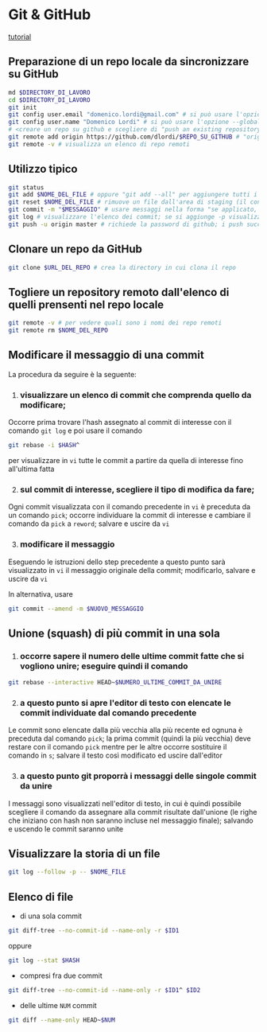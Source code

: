 # Git & GitHub

[tutorial](https://product.hubspot.com/blog/git-and-github-tutorial-for-beginners)

## Preparazione di un repo locale da sincronizzare su GitHub

```sh
md $DIRECTORY_DI_LAVORO
cd $DIRECTORY_DI_LAVORO
git init
git config user.email "domenico.lordi@gmail.com" # si può usare l'opzione --global
git config user.name "Domenico Lordi" # si può usare l'opzione --global
# <creare un repo su github e scegliere di "push an existing repository from command line">
git remote add origin https://github.com/dlordi/$REPO_SU_GITHUB # "origin" è l'alias locale che viene dato al repo remoto (la convenzione è usare "origin")
git remote -v # visualizza un elenco di repo remoti
```

## Utilizzo tipico

```sh
git status
git add $NOME_DEL_FILE # oppure "git add --all" per aggiungere tutti i file, anche in directory di livello superiore oppure "git add ." per aggiugere tutti i file dalla directory corrente e sottodirectory
git reset $NOME_DEL_FILE # rimuove un file dall'area di staging (il contrario di git add); usare "git reset" per rimuovere tutti i file
git commit -m "$MESSAGGIO" # usare messaggi nella forma "se applicato, questo commit farà ..."
git log # visualizzare l'elenco dei commit; se si aggiunge -p visualizza anche le diff
git push -u origin master # richiede la password di github; i push successivi possono essere fatti anche solo con "git push"
```

## Clonare un repo da GitHub

```sh
git clone $URL_DEL_REPO # crea la directory in cui clona il repo
```

## Togliere un repository remoto dall'elenco di quelli prensenti nel repo locale

```sh
git remote -v # per vedere quali sono i nomi dei repo remoti
git remote rm $NOME_DEL_REPO
```

## Modificare il messaggio di una commit

La procedura da seguire è la seguente:
1. ### visualizzare un elenco di commit che comprenda quello da modificare;

Occorre prima trovare l'hash assegnato al commit di interesse con il comando `git log` e poi usare il comando
```sh
git rebase -i $HASH^
```

per visualizzare in `vi` tutte le commit a partire da quella di interesse fino all'ultima fatta

2. ### sul commit di interesse, scegliere il tipo di modifica da fare;

Ogni commit visualizzata con il comando precedente in `vi` è preceduta da un comando `pick`; occorre individuare la commit di interesse e cambiare il comando da `pick` a `reword`; salvare e uscire da `vi`

3. ### modificare il messaggio

Eseguendo le istruzioni dello step precedente a questo punto sarà visualizzato in `vi` il messaggio originale della commit; modificarlo, salvare e uscire da `vi`

In alternativa, usare
```sh
git commit --amend -m $NUOVO_MESSAGGIO
```

## Unione (squash) di più commit in una sola

1. ### occorre sapere il numero delle ultime commit fatte che si vogliono unire; eseguire quindi il comando
```sh
git rebase --interactive HEAD~$NUMERO_ULTIME_COMMIT_DA_UNIRE
```

2. ### a questo punto si apre l'editor di testo con elencate le commit individuate dal comando precedente
Le commit sono elencate dalla più vecchia alla più recente ed ognuna è preceduta dal comando `pick`; la prima commit (quindi la più vecchia) deve restare con il comando `pick` mentre per le altre occorre sostituire il comando in `s`; salvare il testo così modificato ed uscire dall'editor

3. ### a questo punto git proporrà i messaggi delle singole commit da unire
I messaggi sono visualizzati nell'editor di testo, in cui è quindi possibile scegliere il comando da assegnare alla commit risultate dall'unione (le righe che iniziano con hash non saranno incluse nel messaggio finale); salvando e uscendo le commit
saranno unite

## Visualizzare la storia di un file
```sh
git log --follow -p -- $NOME_FILE
```

## Elenco di file
- di una sola commit
```sh
git diff-tree --no-commit-id --name-only -r $ID1
```
oppure
```sh
git log --stat $HASH
```

- compresi fra due commit
```sh
git diff-tree --no-commit-id --name-only -r $ID1^ $ID2
```

- delle ultime `NUM` commit
```sh
git diff --name-only HEAD~$NUM
```
